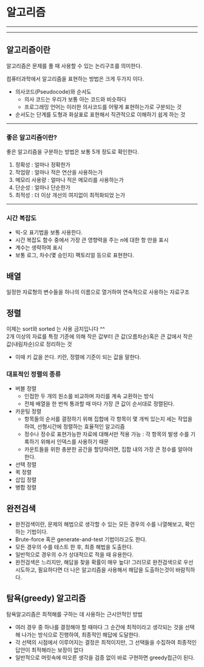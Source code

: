 # 알고리즘

---
---

## 알고리즘이란
알고리즘은 문제를 풀 때 사용할 수 있는 논리구조를 의미한다.  

컴퓨터과학에서 알고리즘을 표현하는 방법은 크게 두가지 이다.

- 의사코드(Pseudocode)와 순서도
  - 의사 코드는 우리가 보통 아는 코드와 비슷하다
  - 프로그래밍 언어는 이러한 의사코드를 어떻게 표현하는가로 구분되는 것
- 순서도는 단계를 도형과 화살표로 표현해서 직관적으로 이해하기 쉽게 하는 것

---

### 좋은 알고리즘이란?
좋은 알고리즘을 구분하는 방법은 보통 5개 정도로 확인한다.
1. 정확성         : 얼마나 정확한가
2. 작업량         : 얼마나 적은 연산을 사용하는가
3. 메모리 사용량  : 얼마나 적은 메모리를 사용하는가
4. 단순성         : 얼마나 단순한가
5. 최적성         : 더 이상 개선의 여지없이 최적화되었 는가

---

### 시간 복잡도
- 빅-오 표기법을 보통 사용한다.
- 시간 복잡도 함수 중에서 가장 큰 영향력을 주는 n에 대한 항 만을 표시
- 계수는 생략하여 표시
- 보통 로그, 차수(몇 승인지) 팩토리얼 등으로 표현한다.

## 배열

일정한 자료형의 변수들을 하나의 이름으로 열거하여 연속적으로 사용하는 자료구조

## 정렬
이제는 sort와 sorted 는 사용 금지입니다 ^^  
2개 이상의 자료를 특정 기준에 의해 작은 값부터 큰 값(오름차순)혹은 큰 값에서 작은 값(내림차순)으로 정리하는 것
- 이때 키 값을 쓴다. 키란, 정렬에 기준이 되는 값을 말한다. 

### 대표적인 정렬의 종류
- 버블 정렬
  - 인접한 두 개의 원소를 비교하며 자리를 계속 교환하는 방식
  - 전체 배열을 한 번씩 통과할 때 마다 가장 큰 값이 순서대로 정렬된다.
- 카운팅 정렬
  - 항목들의 순서를 결정하기 위해 집합에 각 항목이 몇 개씩 있는지 세는 작업을 하여, 선형시간에 정렬하는 효율적인 알고리즘
  - 정수나 정수로 표현가능한 자료에 대해서만 적용 가능 : 각 항목의 발생 수를 기록하기 위해서 인덱스를 사용하기 때문
  - 카운트들을 위한 충분한 공간을 할당하려면, 집합 내의 가장 큰 정수를 알아야 한다.
- 선택 정렬
- 퀵 정렬
- 삽입 정렬
- 병합 정렬


## 완전검색

- 완전검색이란, 문제의 해법으로 생각할 수 있는 모든 경우의 수를 나열해보고, 확인하는 기법이다.
- Brute-force 혹은 generate-and-test 기법이라고도 한다.
- 모든 경우의 수를 테스트 한 후, 최종 해법을 도출한다.
- 일반적으로 경우의 수가 상대적으로 적을 때 유용한다.
- 완전검색은 느리지만, 해답을 찾을 확률이 매우 높다! 그러므로 완전검색으로 우선 시도하고, 필요하다면 더 나은 알고리즘을 사용해서 해답을 도출하는것이 바람직하다.

## 탐욕(greedy) 알고리즘

탐욕알고리즘은 최적해를 구하는 데 사용하는 근시안적인 방법

- 여러 경우 중 하나를 결정해야 할 때마다 그 순간에 최적이라고 생각되는 것을 선택해 나가는 방식으로 진행하여, 최종적인 해답에 도달한다.
- 각 선택의 시점에서 이루어지는 결정은 최적이지만, 그 선택들을 수집하여 최종적인 답안이 최적해라는 보장이 없다
- 일반적으로 머릿속에 떠오른 생각을 검증 없이 바로 구현하면 greedy접근이 된다.

##